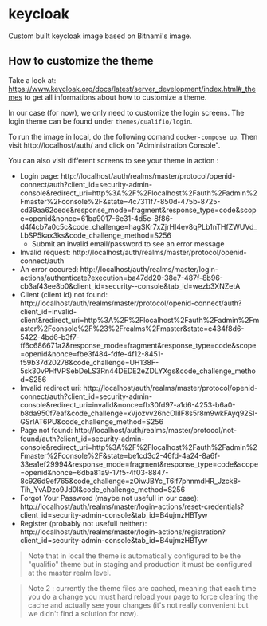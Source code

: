 # keycloak

Custom built keycloak image based on Bitnami's image.

## How to customize the theme

Take a look at: https://www.keycloak.org/docs/latest/server_development/index.html#_themes to get all informations about how to customize a theme. 

In our case (for now), we only need to customize the login screens. The login theme can be found under `themes/qualifio/login`.

To run the image in local, do the following comand `docker-compose up`. Then visit http://localhost/auth/ and click on "Administration Console". 

You can also visit different screens to see your theme in action : 
- Login page: http://localhost/auth/realms/master/protocol/openid-connect/auth?client_id=security-admin-console&redirect_uri=http%3A%2F%2Flocalhost%2Fauth%2Fadmin%2Fmaster%2Fconsole%2F&state=4c7311f7-850d-475b-8725-cd39aa62cede&response_mode=fragment&response_type=code&scope=openid&nonce=61ba9017-6e31-4d5e-8f86-d4f4cb7a0c5c&code_challenge=hagSKr7xZjrHI4ev8qPLb1nTHfZWUVd_LbSP5kax3ks&code_challenge_method=S256
  - Submit an invalid email/password to see an error message
- Invalid request: http://localhost/auth/realms/master/protocol/openid-connect/auth
- An error occured: http://localhost/auth/realms/master/login-actions/authenticate?execution=ba47dd20-38e7-487f-8b96-cb3af43ee8b0&client_id=security--console&tab_id=wezb3XNZetA
- Client (client id) not found: http://localhost/auth/realms/master/protocol/openid-connect/auth?client_id=invalid-client&redirect_uri=http%3A%2F%2Flocalhost%2Fauth%2Fadmin%2Fmaster%2Fconsole%2F%23%2Frealms%2Fmaster&state=c434f8d6-5422-4bd6-b3f7-ff6c686671a2&response_mode=fragment&response_type=code&scope=openid&nonce=fbe3f484-fdfe-4f12-8451-f59b37d20278&code_challenge=UH138F-5sk30vPHfVPSebDeLS3Rn44DEDE2eZDLYXgs&code_challenge_method=S256
- Invalid redirect uri: http://localhost/auth/realms/master/protocol/openid-connect/auth?client_id=security-admin-console&redirect_uri=invalid&nonce=fb30fd97-a1d6-4253-b6a0-b8da950f7eaf&code_challenge=xVjozvv26ncOIiIF8s5r8m9wkFAyq92SI-GSrIAT6PU&code_challenge_method=S256
- Page not found: http://localhost/auth/realms/master/protocol/not-found/auth?client_id=security-admin-console&redirect_uri=http%3A%2F%2Flocalhost%2Fauth%2Fadmin%2Fmaster%2Fconsole%2F&state=be1cd3c2-46fd-4a24-8a6f-33ea1ef29994&response_mode=fragment&response_type=code&scope=openid&nonce=6dba81a9-17f5-4f03-8847-8c926d9ef765&code_challenge=zOiwJBYc_T6if7phnmdHR_Jzck8-Tih_YvADzo9Jd0I&code_challenge_method=S256
- Forgot Your Password (maybe not usefull in our case): http://localhost/auth/realms/master/login-actions/reset-credentials?client_id=security-admin-console&tab_id=B4ujmzHBTyw
- Register (probably not usefull neither): http://localhost/auth/realms/master/login-actions/registration?client_id=security-admin-console&tab_id=B4ujmzHBTyw

> Note that in local the theme is automatically configured to be the "qualifio" theme but in staging and production it must be configured at the master realm level.

> Note 2 : currently the theme files are cached, meaning that each time you do a change you must hard reload your page to force clearing the cache and actually see your changes (it's not really convenient but we didn't find a solution for now).
